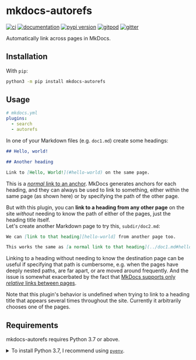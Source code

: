 # mkdocs-autorefs

[![ci](https://github.com/mkdocstrings/autorefs/workflows/ci/badge.svg)](https://github.com/mkdocstrings/autorefs/actions?query=workflow%3Aci)
[![documentation](https://img.shields.io/badge/docs-mkdocs%20material-blue.svg?style=flat)](https://mkdocstrings.github.io/autorefs/)
[![pypi version](https://img.shields.io/pypi/v/autorefs.svg)](https://pypi.org/project/autorefs/)
[![gitpod](https://img.shields.io/badge/gitpod-workspace-blue.svg?style=flat)](https://gitpod.io/#https://github.com/mkdocstrings/autorefs)
[![gitter](https://badges.gitter.im/join%20chat.svg)](https://gitter.im/autorefs/community)

Automatically link across pages in MkDocs.

## Installation

With `pip`:
```bash
python3 -m pip install mkdocs-autorefs
```

## Usage

```yaml
# mkdocs.yml
plugins:
  - search
  - autorefs
```

In one of your Markdown files (e.g. `doc1.md`) create some headings:

```markdown
## Hello, world!

## Another heading

Link to [Hello, World!](#hello-world) on the same page.
```

This is a [*normal* link to an anchor](https://www.mkdocs.org/user-guide/writing-your-docs/#linking-to-pages). MkDocs generates anchors for each heading, and they can always be used to link to something, either within the same page (as shown here) or by specifying the path of the other page.

But with this plugin, you can **link to a heading from any other page** on the site *without* needing to know the path of either of the pages, just the heading title itself.  
Let's create another Markdown page to try this, `subdir/doc2.md`:

```markdown
We can [link to that heading][hello-world] from another page too.

This works the same as [a normal link to that heading](../doc1.md#hello-world).
```

Linking to a heading without needing to know the destination page can be useful if specifying that path is cumbersome, e.g. when the pages have deeply nested paths, are far apart, or are moved around frequently. And the issue is somewhat exacerbated by the fact that [MkDocs supports only *relative* links between pages](https://github.com/mkdocs/mkdocs/issues/1592).

Note that this plugin's behavior is undefined when trying to link to a heading title that appears several times throughout the site. Currently it arbitrarily chooses one of the pages.

## Requirements

mkdocs-autorefs requires Python 3.7 or above.

<details>
<summary>To install Python 3.7, I recommend using <a href="https://github.com/pyenv/pyenv"><code>pyenv</code></a>.</summary>

```bash
# install pyenv
git clone https://github.com/pyenv/pyenv ~/.pyenv

# setup pyenv (you should also put these three lines in .bashrc or similar)
export PATH="${HOME}/.pyenv/bin:${PATH}"
export PYENV_ROOT="${HOME}/.pyenv"
eval "$(pyenv init -)"

# install Python 3.7
pyenv install 3.7.12

# make it available globally
pyenv global system 3.7.12
```
</details>
